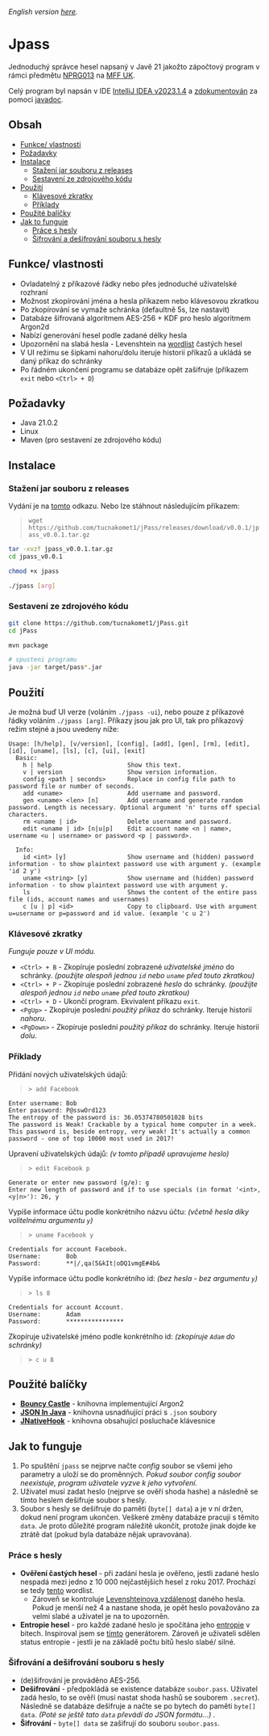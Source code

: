 *English version [here](README.md).*

# Jpass

Jednoduchý správce hesel napsaný v Javě 21 jakožto zápočtový program v rámci předmětu [NPRG013](https://d3s.mff.cuni.cz/teaching/nprg013/) na [MFF UK](https://www.mff.cuni.cz/).

Celý program byl napsán v IDE [IntelliJ IDEA v2023.1.4](https://www.jetbrains.com/idea/) a [zdokumentován](docs/) za pomoci [javadoc](https://docs.oracle.com/javase/8/docs/technotes/tools/windows/javadoc.html).

## Obsah 
- [Funkce/ vlastnosti](#funkce´)
- [Požadavky](#pozadavky)
- [Instalace](#instalace)
   * [Stažení jar souboru z releases](#run)
   * [Sestavení ze zdrojového kódu](#build)
- [Použití](#pouziti)
   * [Klávesové zkratky](#zkratky)
   * [Příklady](#priklady)
- [Použité balíčky](#balicky)
- [Jak to funguje](#works)
   * [Práce s hesly](#pass)
   * [Šifrování a dešifrování souboru s hesly](#crypt)

<a name="funkce"></a>
## Funkce/ vlastnosti

- Ovladatelný z příkazové řádky nebo přes jednoduché uživatelské rozhraní
- Možnost zkopírování jména a hesla příkazem nebo klávesovou zkratkou
- Po zkopírování se vymaže schránka  (defaultně 5s, lze nastavit)
- Databáze šifrovaná algoritmem AES-256 + KDF pro heslo algoritmem Argon2d
- Nabízí generování hesel podle zadané délky hesla
- Upozornění na slabá hesla - Levenshtein na [wordlist](https://github.com/tests-always-included/password-strength/blob/master/data/common-passwords.txt) častých hesel
- V UI režimu se šipkami nahoru/dolu iteruje historií příkazů a ukládá se daný příkaz do schránky
- Po řádném ukončení programu se databáze opět zašifruje (příkazem `exit` nebo `<Ctrl> + D`)

<a name="pozadavky"></a>
## Požadavky

- Java 21.0.2
- Linux
- Maven (pro sestavení ze zdrojového kódu)

<a name="instalace"></a>
## Instalace

<a name="run"></a>
### Stažení jar souboru z releases

Vydání je na [tomto](https://github.com/tucnakomet1/jPass/releases/tag/v0.0.1) odkazu. Nebo lze stáhnout následujícím příkazem:
>  `wget https://github.com/tucnakomet1/jPass/releases/download/v0.0.1/jpass_v0.0.1.tar.gz`

```bash
tar -xvzf jpass_v0.0.1.tar.gz
cd jpass_v0.0.1

chmod +x jpass

./jpass [arg]
```

<a name="build"></a>
### Sestavení ze zdrojového kódu
```bash
git clone https://github.com/tucnakomet1/jPass.git
cd jPass

mvn package

# spusteni programu
java -jar target/pass*.jar
```


<a name="pouziti"></a>
## Použití

Je možná buď UI verze (voláním `./jpass -ui`), nebo pouze z příkazové řádky voláním `./jpass [arg]`. Příkazy jsou jak pro UI, tak pro příkazový režim stejné a jsou uvedeny níže:

```
Usage: [h/help], [v/version], [config], [add], [gen], [rm], [edit], [id], [uname], [ls], [c], [ui], [exit]
  Basic:
	h | help					 Show this text.
	v | version					 Show version information.
	config <path | seconds>		 Replace in config file path to password file or number of seconds.
	add <uname>					 Add username and password.
	gen <uname> <len> [n] 		 Add username and generate random password. Length is necessary. Optional argument 'n' turns off special characters.
	rm <uname | id>				 Delete username and password.
	edit <uname | id> [n|u|p]	 Edit account name <n | name>, username <u | username> or password <p | password>.

  Info:
	id <int> [y]				 Show username and (hidden) password information - to show plaintext password use with argument y. (example 'id 2 y')
	uname <string> [y]			 Show username and (hidden) password information - to show plaintext password use with argument y.
	ls							 Shows the content of the entire pass file (ids, account names and usernames)
	c [u | p] <id>				 Copy to clipboard. Use with argument u=username or p=password and id value. (example 'c u 2')
```

<a name="zkratky"></a>
### Klávesové zkratky
*Funguje pouze v UI módu.*

- `<Ctrl> + B` - Zkopíruje poslední zobrazené *uživatelské jméno* do schránky. *(použijte alespoň jednou `id` nebo `uname` před touto zkratkou)*
- `<Ctrl> + P` - Zkopíruje poslední zobrazené *heslo* do schránky. *(použijte alespoň jednou `id` nebo `uname` před touto zkratkou)*
- `<Ctrl> + D` - Ukončí program. Ekvivalent příkazu `exit`.
- `<PgUp>` - Zkopíruje poslední *použitý příkaz* do schránky. Iteruje historií *nahoru*.
- `<PgDown>` - Zkopíruje poslední *použitý příkaz* do schránky. Iteruje historií *dolu*.

<a name="priklady"></a>
### Příklady

Přidání nových uživatelských údajů:
> `> add Facebook`
```
Enter username: Bob
Enter password: P@sswOrd123
The entropy of the password is: 36.05374780501028 bits
The password is Weak! Crackable by a typical home computer in a week.
This password is, beside entropy, very weak! It's actually a common password - one of top 10000 most used in 2017!
```

Upravení uživatelských údajů: *(v tomto případě upravujeme heslo)*
> `> edit Facebook p`
```
Generate or enter new password (g/e): g
Enter new length of password and if to use specials (in format '<int>, <y|n>'): 26, y
```

Vypíše informace účtu podle konkrétního názvu účtu: *(včetně hesla díky volitelnému argumentu `y`)*
> `> uname Facebook y`
```
Credentials for account Facebook.
Username: 		Bob
Password: 		**|/,qa(5&kIt|oDQ1vmgE#4b&
```

Vypíše informace účtu podle konkrétního id: *(bez hesla - bez argumentu `y`)*
> `> ls 8`

```
Credentials for account Account.
Username: 		Adam
Password: 		****************
```

Zkopíruje uživatelské jméno podle konkrétního id: *(zkopíruje `Adam` do schránky)*
> `> c u 8`

<a name="balicky"></a>
## Použité balíčky

- **[Bouncy Castle](https://mvnrepository.com/artifact/org.bouncycastle/bcpkix-jdk18on)** - knihovna implementující Argon2
- **[JSON In Java](https://mvnrepository.com/artifact/org.json/json)** - knihovna usnadňující práci s `.json` soubory
- **[JNativeHook](https://mvnrepository.com/artifact/com.github.kwhat/jnativehook)** - knihovna obsahující posluchače klávesnice

<a name="works"></a>
## Jak to funguje


1. Po spuštění `jpass` se nejprve načte *config* soubor se všemi jeho parametry a uloží se do proměnných.
*Pokud soubor config soubor neexistuje, program uživatele vyzve k jeho vytvoření.*
2. Uživatel musí zadat heslo (nejprve se ověří shoda hashe) a následně se tímto heslem dešifruje soubor s hesly.
3. Soubor s hesly se dešifruje do paměti (`byte[] data`) a je v ní držen, dokud není program ukončen. Veškeré změny databáze pracují s těmito `data`. Je proto důležité program náležitě ukončit, protože jinak dojde ke ztrátě dat (pokud byla databáze nějak upravována).

<a name="pass"></a>
### Práce s hesly

- **Ověření častých hesel** - při zadání hesla je ověřeno, jestli zadané heslo nespadá mezi jedno z $10~000$ nejčastějších hesel z roku $2017$. Prochází se tedy [tento](https://github.com/tests-always-included/password-strength/blob/master/data/common-passwords.txt) wordlist.
    - Zároveň se kontroluje [Levenshteinova vzdálenost](https://www.wikiwand.com/en/Levenshtein_distance) daného hesla. Pokud je menší než $4$ a nastane shoda, je opět heslo považováno za velmi slabé a uživatel je na to upozorněn.
- **Entropie hesel** - pro každé zadané heslo je spočítána jeho [entropie](https://www.wikiwand.com/en/Entropy_(information_theory)) v bitech. Inspiroval jsem se [tímto](http://tests-always-included.github.io/password-strength/) generátorem. Zároveň je uživateli sdělen status entropie - jestli je na základě počtu bitů heslo slabé/ silné.

<a name="crypt"></a>
### Šifrování a dešifrování souboru s hesly

- (de)šifrování je prováděno AES-256.
- **Dešifrování** - předpokládá se existence databáze `soubor.pass`. Uživatel zadá heslo, to se ověří (musí nastat shoda hashů se souborem `.secret`). Následně se databáze dešifruje a načte se po bytech do paměti `byte[] data`. *(Poté se ještě tato `data` převádí do JSON formátu...) .*
- **Šifrování** - `byte[] data` se zašifrují do souboru `soubor.pass`.
